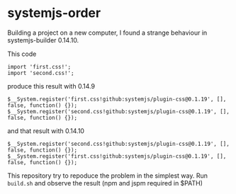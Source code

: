 # systemjs-order

Building a project on a new computer, I found a strange behaviour in systemjs-builder 0.14.10.

This code
```
import 'first.css!';
import 'second.css!';
```

produce this result with 0.14.9

```
$__System.register('first.css!github:systemjs/plugin-css@0.1.19', [], false, function() {});
$__System.register('second.css!github:systemjs/plugin-css@0.1.19', [], false, function() {});
```

and that result with 0.14.10

```
$__System.register('second.css!github:systemjs/plugin-css@0.1.19', [], false, function() {});
$__System.register('first.css!github:systemjs/plugin-css@0.1.19', [], false, function() {});
```

This repository try to repoduce the problem in the simplest way.
Run `build.sh` and observe the result (npm and jspm required in $PATH)
